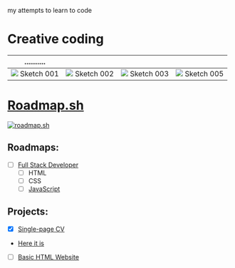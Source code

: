 my attempts to learn to code

# Creative coding
| ........... | | | |
| --- | --- | --- | --- |
|![](https://kyoko.openprocessing.org/thumbnails/visualThumbnail2520734@2x.jpg?hash=20250124095357) Sketch 001|![](https://kyoko.openprocessing.org/thumbnails/visualThumbnail2520735@2x.jpg?hash=20250124095505) Sketch 002|![](https://kyoko.openprocessing.org/thumbnails/visualThumbnail2520739@2x.jpg?hash=20250202182851) Sketch 003|![](https://kyoko.openprocessing.org/thumbnails/visualThumbnail2520740@2x.jpg?hash=20250124100156) Sketch 005|

# [Roadmap.sh](https://roadmap.sh/)

[![roadmap.sh](https://roadmap.sh/card/wide/679e828fd7c9b4cc8b1a7e7b?variant=light&roadmaps=66084173da1671f986e3d066%2Cgit-github%2Cux-design)](https://roadmap.sh)

## Roadmaps:
- [ ] [Full Stack Developer](https://roadmap.sh/full-stack?s=679e828fd7c9b4cc8b1a7e7b)
  - [ ] HTML
  - [ ] CSS
  - [ ] [JavaScript](https://roadmap.sh/javascript)
     
## Projects:
- [x] [Single-page CV](https://roadmap.sh/projects/single-page-cv)
- [Here it is](https://whathellis.github.io/Creative-coding/Homework/001.html)
- [ ] [Basic HTML Website](https://roadmap.sh/projects/basic-html-website) 
